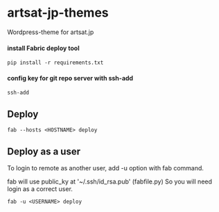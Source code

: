 # artsat-jp-themes

Wordpress-theme for artsat.jp


#### install Fabric deploy tool

```
pip install -r requirements.txt
```

#### config key for git repo server with ssh-add

```
ssh-add
```

## Deploy

```
fab --hosts <HOSTNAME> deploy
```

## Deploy as a user

To login to remote as another user, add -u option with fab command.

fab will use public_ky at '~/.ssh/id_rsa.pub' (fabfile.py) So you will need login as a correct user.

```
fab -u <USERNAME> deploy
```

